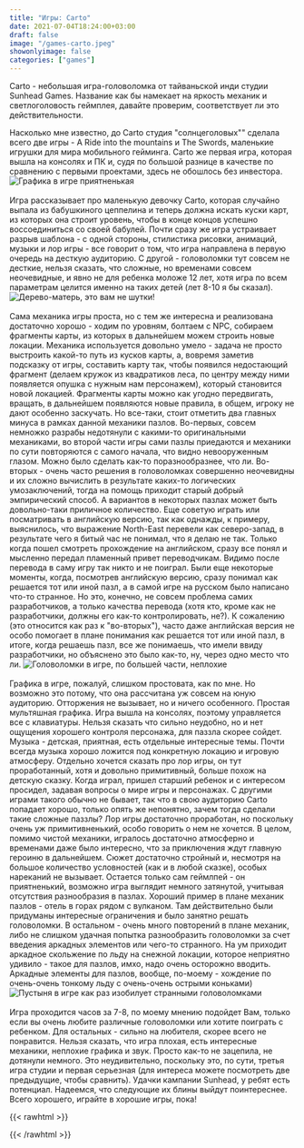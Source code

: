 ```yaml
---
title: "Игры: Carto"
date: 2021-07-04T18:24:00+03:00
draft: false
image: "/games-carto.jpeg"
showonlyimage: false
categories: ["games"]
---
```

Carto - небольшая игра-головоломка от тайваньской инди студии Sunhead Games. Название как бы намекает на яркость механик и светлоголовость геймплея, давайте проверим, соответствует ли это действительности.
<!--more-->
Насколько мне известно, до Carto студия "солнцеголовых"" сделала всего две игры - A Ride into the mountains и The Swords, маленькие игрушки для мира мобильного гейминга. Carto же первая игра, которая вышла на консолях и ПК и, судя по большой разнице в качестве по сравнению с первыми проектами, здесь не обошлось без инвестора.
![Графика в игре приятненькая](/games-carto1.png)
</br>  
Игра рассказывает про маленькую девочку Carto, которая случайно выпала из бабушкиного цеппелина и теперь должна искать куски карт, из которых она строит уровень, чтобы в конце концов успешно воссоединиться со своей бабулей. Почти сразу же игра устраивает разрыв шаблона - с одной стороны, стилистика рисовки, анимаций, музыки и лор игры - все говорит о том, что игра направлена в первую очередь на десткую аудиторию. С другой - головоломки тут совсем не десткие, нельзя сказать, что сложные, но временами совсем неочевидные, и явно не для ребенка моложе 12 лет, хотя игра по всем параметрам целится именно на таких детей (лет 8-10 я бы сказал).
![Дерево-матерь, это вам не шутки!](/games-carto2.jpg)
</br>  
Сама механика игры проста, но с тем же интересна и реализована достаточно хорошо - ходим по уровням, болтаем с NPC, собираем фрагменты карты, из которых в дальнейшем можем строить новые локации. Механика используется довольно умело - задача не просто выстроить какой-то путь из кусков карты, а, вовремя заметив подсказку от игры, составить карту так, чтобы появился недостающий фрагмент (делаем кружок из квадратиков леса, по центру между ними появляется опушка с нужным нам персонажем), который становится новой локацией. Фрагменты карты можно как угодно передвигать, вращать, в дальнейшем появляются новые правила, в общем, игроку не дают особенно заскучать. Но все-таки, стоит отметить два главных минуса в рамках данной механики пазлов. Во-первых, совсем немножко разрабы недотянули с какими-то оригинальными механиками, во второй части игры сами пазлы приедаются и механики по сути повторяются с самого начала, что видно невооруженным глазом. Можно было сделать как-то поразнообразнее, что ли. Во-вторых - очень часто решения в головоломках совершенно неочевидны и их сложно вычислить в результате каких-то логических умозаключений, тогда на помощь приходит старый добрый эмпирический способ. А вариантов в некоторых пазлах может быть довольно-таки приличное количество. Еще советую играть или посматривать в английскую версию, так как однажды, к примеру, выяснилось, что выражение North-East перевели как северо-запад, в результате чего я битый час не понимал, что я делаю не так. Только когда пошел смотреть прохождение на английском, сразу все понял и мысленно передал пламенный привет переводчикам. Видимо после перевода в саму игру так никто и не поиграл. Были еще некоторые моменты, когда, посмотрев английскую версию, сразу понимал как решается тот или иной пазл, а в самой игре на русском было написано что-то странное. Но это, конечно, не совсем проблема самих разработчиков, а только качества перевода (хотя кто, кроме как не разработчики, должны его как-то контролировать, не?). К сожалению (это относится как раз к "во-вторых"), часто даже английская версия не особо помогает в плане понимания как решается тот или иной пазл, в итоге, когда решаешь пазл, все же понимаешь, что имели ввиду разработчики, но объяснено это было как-то, ну, через одно место что ли.
![Головоломки в игре, по большей части, неплохие](/games-carto3.jpg)
</br>  
Графика в игре, пожалуй, слишком простовата, как по мне. Но возможно это потому, что она рассчитана уж совсем на юную аудиторию. Отторжения не вызывает, но и ничего особенного. Простая мультяшная графика. Игра вышла на консолях, поэтому управляется все с клавиатуры. Нельзя сказать что сильно неудобно, но и нет ощущения хорошего контроля персонажа, для паззла скорее сойдет. Музыка - детская, приятная, есть отдельные интересные темы. Почти всегда музыка хорошо ложится под конкретную локацию и игровую атмосферу. Отдельно хочется сказать про лор игры, он тут проработанный, хотя и довольно примитивный, больше похож на детскую сказку. Когда играл, пришел старший ребенок и с интересом просидел, задавая вопросы о мире игры и персонажах. С другими играми такого обычно не бывает, так что в свою аудиторию Carto попадает хорошо, только опять же непонятно, зачем тогда сделали такие сложные паззлы? Лор игры достаточно проработан, но поскольку очень уж примитивненький, особо говорить о нем не хочется. В целом, помимо чистой механики, игралось достаточно атмосферно и временами даже было интересно, что за приключения ждут главную героиню в дальнейшем. Сюжет достаточно стройный и, несмотря на большое количество условностей (как и в любой сказке), особых нареканий не вызывает. Остается только сам геймлпей - он приятненький, возможно игра выглядит немного затянутой, учитывая отсутствия разнообразия в пазлах. Хороший пример в плане механик пазлов - отель в горах рядом с вулканом. Там действительно были придуманы интересные ограничения и было занятно решать головоломки. В остальном - очень много повторений в плане механик, либо не слишком удачная попытка разнообразить головоломки за счет введения аркадных элементов или чего-то странного. На ум приходит аркадное скольжение по льду на снежной локации, которое неприятно удивило - такое для пазлов, имхо, надо очень осторожно вводить. Аркадные элементы для пазлов, вообще, по-моему - хождение по очень-очень тонкому льду с очень-очень острыми коньками)
![Пустыня в игре как раз изобилует странными головоломками](/games-carto4.jpg)
</br>  
Игра проходится часов за 7-8, по моему мнению подойдет Вам, только если вы очень любите различные головоломки или хотите поиграть с ребенком. Для остальных - сильно на любителя, скорее всего не понравится. Нельзя сказать, что игра плохая, есть интересные механики, неплохие графика и звук. Просто как-то не зацепила, не дотянули немного. Это неудивительно, поскольку это, по сути, третья игра студии и первая серьезная (для интереса можете посмотреть две предыдущие, чтобы сравнить). Удачки кампании Sunhead, у ребят есть потенциал. Надеемся, что следующие их блины выйдут поинтереснее. Всего хорошего, играйте в хорошие игры, пока!
</br>  


{{< rawhtml >}}
<div id="graphcomment"></div>
<script type="text/javascript">

  window.gc_params = {
    graphcomment_id: 'https-psyhut-ru',

    // if your website has a fixed header, indicate it's height in pixels
    fixed_header_height: 0,
  };
  
  (function() {
    var gc = document.createElement('script'); gc.type = 'text/javascript'; gc.async = true;
    gc.src = 'https://graphcomment.com/js/integration.js?' + Math.round(Math.random() * 1e8);
    (document.getElementsByTagName('head')[0] || document.getElementsByTagName('body')[0]).appendChild(gc);
  })();

</script>
{{< /rawhtml >}}